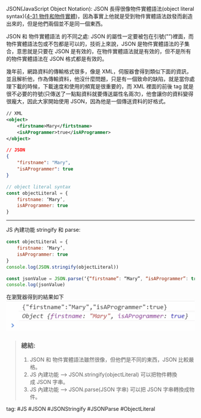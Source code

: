 JSON(JavaScript Object Notation): JSON 長得很像物件實體語法(object literal syntax)([4-31 物件和物件實體](4-31%20物件和物件實體.md))，因為事實上他就是受到物件實體語法啟發而創造出來的，但是他們兩個並不是同一個東西。

JSON 和 物件實體語法 的不同之處:
JSON 的屬性一定要被包在引號("”)裡面，而物件實體語法包或不包都是可以的，技術上來說，JSON 是物件實體語法的子集合，意思就是只要在 JSON 是有效的，在物件實體語法就是有效的，但不是所有的物件實體語法在 JSON 格式都是有效的。

幾年前，網路資料的傳輸格式很多，像是 XML，伺服器會得到類似下面的資訊，並且解析他，作為傳輸資料，他沒什麼問題，只是有一個致命的缺陷，就是當你處理下載的時候，下載速度和使用的頻寬是很重要的，而 XML 裡面的前後 tag 就是很不必要的符號(只傳送了一點點資料就要傳送屬性名兩次)，他會讓你的資料變得很龐大，因此大家開始使用 JSON，因為他是一個傳送資料的好格式。
```xml
// XML
<object>
	<firstname>Mary</firtstname>
	<isAProgrammer>true</isAProgrammer>
</object>
```
  
```json
// JSON
{
	"firstname": "Mary",
	"isAProgrammer": true
}
```

```js
// object literal syntax
const objectLiteral = {
	firstname: ‘Mary’,
	isAProgrammer: true
}
```

---
JS 內建功能 stringify 和 parse:
```js
const objectLiteral = {
	firstname: ‘Mary’,
	isAProgrammer: true
}
console.log(JSON.stringify(objectLiteral))
```

```js
const jsonValue = JSON.parse(‘{“firstname”: “Mary”, “isAProgrammer”: true}’)
console.log(jsonValue)
```
在瀏覽器得到的結果如下    
![](./photo/Pasted%20image%2020221031215539.png)

> ### 總結:
> 1.  JSON 和 物件實體語法雖然很像，但他們是不同的東西，JSON 比較嚴格。
> 2.  JS 內建功能 —> JSON.stringify(objectLiteral) 可以把物件轉換成 JSON 字串。
> 3.  JS 內建功能 —> JSON.parse(JSON 字串) 可以把 JSON 字串轉換成物件。

tag: #JS #JSON #JSONStringify #JSONParse #ObjectLiteral  
